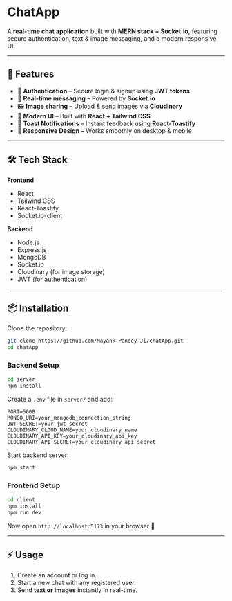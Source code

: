 # ChatApp

A **real-time chat application** built with **MERN stack + Socket.io**, featuring secure authentication, text & image messaging, and a modern responsive UI.  

---

## 🚀 Features  

- 🔐 **Authentication** – Secure login & signup using **JWT tokens**  
- 💬 **Real-time messaging** – Powered by **Socket.io**  
- 🖼 **Image sharing** – Upload & send images via **Cloudinary**  
- 🎨 **Modern UI** – Built with **React + Tailwind CSS**  
- 🔔 **Toast Notifications** – Instant feedback using **React-Toastify**  
- 📱 **Responsive Design** – Works smoothly on desktop & mobile  

---

## 🛠 Tech Stack  

**Frontend**  
- React  
- Tailwind CSS  
- React-Toastify  
- Socket.io-client  

**Backend**  
- Node.js  
- Express.js  
- MongoDB  
- Socket.io  
- Cloudinary (for image storage)  
- JWT (for authentication)  

---

## 📦 Installation  

Clone the repository:  

```bash
git clone https://github.com/Mayank-Pandey-Ji/chatApp.git
cd chatApp
```

### Backend Setup  
```bash
cd server
npm install
```

Create a `.env` file in `server/` and add:  
```env
PORT=5000
MONGO_URI=your_mongodb_connection_string
JWT_SECRET=your_jwt_secret
CLOUDINARY_CLOUD_NAME=your_cloudinary_name
CLOUDINARY_API_KEY=your_cloudinary_api_key
CLOUDINARY_API_SECRET=your_cloudinary_api_secret
```

Start backend server:  
```bash
npm start
```

### Frontend Setup  
```bash
cd client
npm install
npm run dev
```

Now open `http://localhost:5173` in your browser 🎉  

---

## ⚡ Usage  

1. Create an account or log in.  
2. Start a new chat with any registered user.  
3. Send **text or images** instantly in real-time.  

